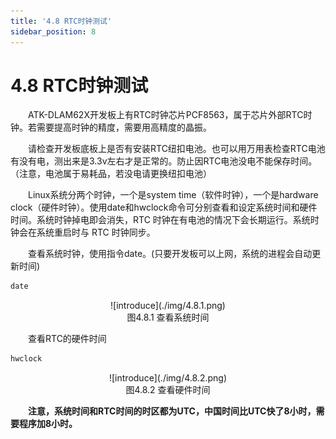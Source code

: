 ```yaml
---
title: '4.8 RTC时钟测试'
sidebar_position: 8
---
```


# 4.8 RTC时钟测试


&emsp;&emsp;ATK-DLAM62X开发板上有RTC时钟芯片PCF8563，属于芯片外部RTC时钟。若需要提高时钟的精度，需要用高精度的晶振。

&emsp;&emsp;请检查开发板底板上是否有安装RTC纽扣电池。也可以用万用表检查RTC电池有没有电，测出来是3.3v左右才是正常的。防止因RTC电池没电不能保存时间。（注意，电池属于易耗品，若没电请更换纽扣电池）

&emsp;&emsp;Linux系统分两个时钟，一个是system time（软件时钟），一个是hardware clock（硬件时钟）。使用date和hwclock命令可分别查看和设定系统时间和硬件时间。系统时钟掉电即会消失，RTC 时钟在有电池的情况下会长期运行。系统时钟会在系统重启时与 RTC 时钟同步。

&emsp;&emsp;查看系统时钟，使用指令date。(只要开发板可以上网，系统的进程会自动更新时间)

```c#
date
```

<center>
![introduce](./img/4.8.1.png)<br />
图4.8.1 查看系统时间
</center>

&emsp;&emsp;查看RTC的硬件时间

```c#
hwclock
```

<center>
![introduce](./img/4.8.2.png)<br />
图4.8.2 查看硬件时间
</center>

&emsp;&emsp;**注意，系统时间和RTC时间的时区都为UTC，中国时间比UTC快了8小时，需要程序加8小时。**



